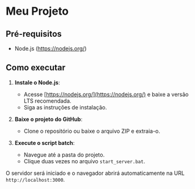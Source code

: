 # Meu Projeto

## Pré-requisitos

- Node.js (https://nodejs.org/)

## Como executar

1. **Instale o Node.js**:
   - Acesse [https://nodejs.org/](https://nodejs.org/) e baixe a versão LTS recomendada.
   - Siga as instruções de instalação.

2. **Baixe o projeto do GitHub**:
   - Clone o repositório ou baixe o arquivo ZIP e extraia-o.

3. **Execute o script batch**:
   - Navegue até a pasta do projeto.
   - Clique duas vezes no arquivo `start_server.bat`.

O servidor será iniciado e o navegador abrirá automaticamente na URL `http://localhost:3000`.